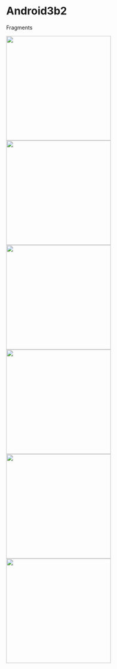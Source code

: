 # Android3b2
Fragments

<img src="https://user-images.githubusercontent.com/19428995/30111848-8b41ac00-930f-11e7-8385-3f5b4e579d00.png" width="280px"><img src="https://user-images.githubusercontent.com/19428995/30111843-8b3f3bb4-930f-11e7-9419-55a5841c3244.png" width="280px"><img src="https://user-images.githubusercontent.com/19428995/30111845-8b3f8f38-930f-11e7-9828-f7be20cc2abe.png" width="280px"><img src="https://user-images.githubusercontent.com/19428995/30111846-8b409ed2-930f-11e7-8c35-4703060e5345.png" width="280px"><img src="https://user-images.githubusercontent.com/19428995/30111844-8b3f513a-930f-11e7-9f34-0925f0c1b397.png" width="280px"><img src="https://user-images.githubusercontent.com/19428995/30111847-8b41843c-930f-11e7-83d8-bdc7230b4a95.png" width="280px">
